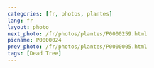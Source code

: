 ```yaml
---
categories: [fr, photos, plantes]
lang: fr
layout: photo
next_photo: /fr/photos/plantes/P0000259.html
picname: P0000024
prev_photo: /fr/photos/plantes/P0000005.html
tags: [Dead Tree]
---
```


